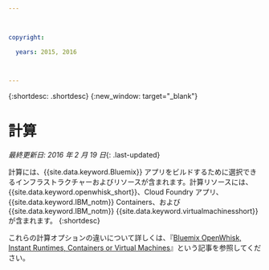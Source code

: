 ```yaml
---

 

copyright:

  years: 2015, 2016

 

---
```


{:shortdesc: .shortdesc} 
{:new_window: target="_blank"}

# 計算
*最終更新日: 2016 年 2 月 19 日*{: .last-updated}

計算には、{{site.data.keyword.Bluemix}} アプリをビルドするために選択できるインフラストラクチャーおよびリソースが含まれます。計算リソースには、{{site.data.keyword.openwhisk_short}}、Cloud Foundry アプリ、{{site.data.keyword.IBM_notm}} Containers、および {{site.data.keyword.IBM_notm}}  {{site.data.keyword.virtualmachinesshort}} が含まれます。
{:shortdesc}

これらの計算オプションの違いについて詳しくは、『[Bluemix OpenWhisk, Instant Runtimes, Containers or Virtual Machines](https://developer.ibm.com/bluemix/2015/08/05/bluemix-instant-runtimes-containers-or-virtual-machines/)』という記事を参照してください。
